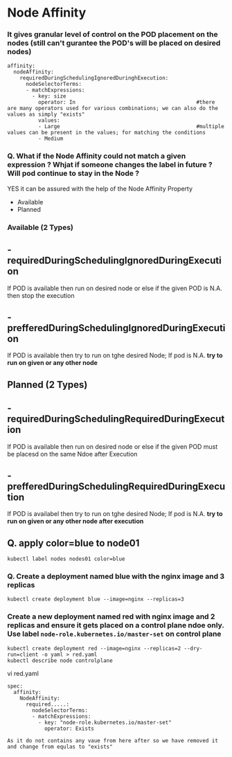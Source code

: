 # Node Affinity

### It gives granular level of control on the POD placement on the nodes (still can't gurantee the POD's will be placed on desired nodes)

```
affinity:
  nodeAffinity:
    requiredDuringSchedulingIgnoredDuringhExecution:
      nodeSelectorTerms:
      - matchExpressions:
        - key: size
          operator: In                                       #there are many operators used for various combinations; we can also do the values as simply "exists"
          values:
          - Large                                            #multiple values can be present in the values; for matching the conditions
          - Medium
```

### Q. What if the Node Affinity could not match a given expression ? Whjat if someone changes the label in future ? Will pod continue to stay in the Node ?
YES it can be assured with the help of the Node Affinity Property

- Available
- Planned

### Available (2 Types)

## - requiredDuringSchedulingIgnoredDuringExecution
If POD is available then run on desired node or else if the given POD is N.A. then stop the execution

## - prefferedDuringSchedulingIgnoredDuringExecution
If POD is available then try to run on tghe desired Node; If pod is N.A. **try to run on given or any other node**

## Planned (2 Types)

## - requiredDuringSchedulingRequiredDuringExecution
If POD is available then run on desired node or else if the given POD must be placesd on the same Ndoe after Execution

## - prefferedDuringSchedulingRequiredDuringExecution
If POD is availabel then try to run on tghe desired Node; If pod is N.A. **try to run on given or any other node after execution** 


## Q. apply color=blue to node01
```
kubectl label nodes nodes01 color=blue
```

### Q. Create a deployment named blue with the nginx image and 3 replicas
```
kubectl create deployment blue --image=nginx --replicas=3
```


### Create a new deployment named red with nginx image and 2 replicas and ensure it gets placed on a control plane ndoe only. Use label ``node-role.kubernetes.io/master-set`` on control plane

```
kubectl create deployment red --image=nginx --replicas=2 --dry-run=client -o yaml > red.yaml
kubectl describe node controlplane

```

vi red.yaml 

```
spec:
  affinity:
    NodeAffinity:
      required.....:
        nodeSelectorTerms:
        - matchExpressions:
          - key: "node-role.kubernetes.io/master-set"
            operator: Exists

As it do not contains any vaue from here after so we have removed it and change from equlas to "exists"
```
